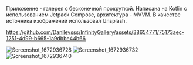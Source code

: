 Приложение - галерея с бесконечной прокруткой. Написана на Kotlin с использованием Jetpack Compose, архитектура - MVVM.
В качестве источника изображений использовал Unsplash.

https://github.com/Danilevsss/InfinityGallery/assets/38654771/75173aec-1251-4d99-b665-1a9dbbe44b66

![Screenshot_1672936728](https://user-images.githubusercontent.com/38654771/210833132-3c4813aa-93fe-48d5-8cd6-92c1cb1c878c.png)
![Screenshot_1672936732](https://user-images.githubusercontent.com/38654771/210833139-aae9ece4-db0a-4a6b-b844-4890b8ac0fdd.png)
![Screenshot_1672936740](https://user-images.githubusercontent.com/38654771/210833140-f588b927-23cf-4de3-8b4a-d35207024c74.png)
